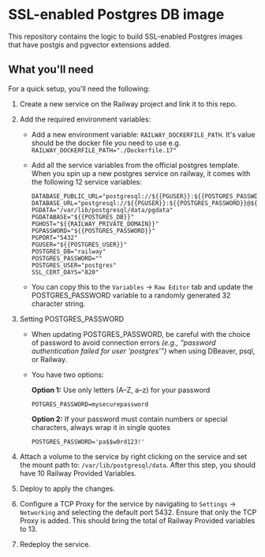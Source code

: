 # SSL-enabled Postgres DB image

This repository contains the logic to build SSL-enabled Postgres images that have postgis and pgvector extensions added.


## What you'll need

For a quick setup, you'll need the following:

1. Create a new service on the Railway project and link it to this repo.

2. Add the required environment variables:

    - Add a new environment variable: `RAILWAY_DOCKERFILE_PATH`. It's value should be the docker file you need to use e.g. `RAILWAY_DOCKERFILE_PATH="./Dockerfile.17"`

    - Add all the service variables from the official postgres template. When you spin up a new postgres service on railway, it comes with the following 12 service variables:
        ```
        DATABASE_PUBLIC_URL="postgresql://${{PGUSER}}:${{POSTGRES_PASSWORD}}@${{RAILWAY_TCP_PROXY_DOMAIN}}:${{RAILWAY_TCP_PROXY_PORT}}/${{PGDATABASE}}"
        DATABASE_URL="postgresql://${{PGUSER}}:${{POSTGRES_PASSWORD}}@${{RAILWAY_PRIVATE_DOMAIN}}:5432/${{PGDATABASE}}"
        PGDATA="/var/lib/postgresql/data/pgdata"
        PGDATABASE="${{POSTGRES_DB}}"
        PGHOST="${{RAILWAY_PRIVATE_DOMAIN}}"
        PGPASSWORD="${{POSTGRES_PASSWORD}}"
        PGPORT="5432"
        PGUSER="${{POSTGRES_USER}}"
        POSTGRES_DB="railway"
        POSTGRES_PASSWORD=""
        POSTGRES_USER="postgres"
        SSL_CERT_DAYS="820"
        ```
    - You can copy this to the `Variables` -> `Raw Editor` tab and update the POSTGRES_PASSWORD variable to a randomly generated 32 character string.

3. Setting POSTGRES_PASSWORD

    - When updating POSTGRES_PASSWORD, be careful with the choice of password to avoid connection errors *(e.g., “password authentication failed for user ‘postgres’”)* when         using DBeaver, psql, or Railway.

    - You have two options:

        **Option 1:** Use only letters (A–Z, a–z) for your password
        ```
        POTGRES_PASSWORD=mysecurepassword
         ```
        **Option 2:** If your password must contain numbers or special characters, always wrap it in single quotes
        ```
        POSTGRES_PASSWORD='pa$$w0rd123!'
        ```
4. Attach a volume to the service by right clicking on the service and set the mount path to: `/var/lib/postgresql/data`. After this step, you should have 10 Railway Provided Variables.

5. Deploy to apply the changes.

6. Configure a TCP Proxy for the service by navigating to `Settings` -> `Networking` and selecting the default port 5432. Ensure that only the TCP Proxy is added. This should bring the total of Railway Provided variables to 13.

7. Redeploy the service.

